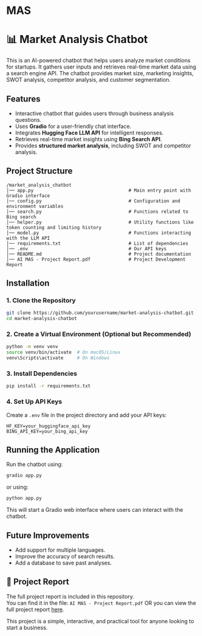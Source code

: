 # MAS
# 📊 Market Analysis Chatbot  

This is an AI-powered chatbot that helps users analyze market conditions for startups. It gathers user inputs and retrieves real-time market data using a search engine API. The chatbot provides market size, marketing insights, SWOT analysis, competitor analysis, and customer segmentation.  

## Features  

- Interactive chatbot that guides users through business analysis questions.  
- Uses **Gradio** for a user-friendly chat interface.  
- Integrates **Hugging Face LLM API** for intelligent responses.  
- Retrieves real-time market insights using **Bing Search API**.  
- Provides **structured market analysis**, including SWOT and competitor analysis.  

## Project Structure  

```
/market_analysis_chatbot
│── app.py                                   # Main entry point with Gradio interface
│── config.py                                # Configuration and environment variables
│── search.py                                # Functions related to Bing search
│── helper.py                                # Utility functions like token counting and limiting history
│── model.py                                 # Functions interacting with the LLM API
│── requirements.txt                         # List of dependencies
│── .env                                     # Our API keys 
│── README.md                                # Project documentation
│── AI MAS - Project Report.pdf              # Project Development Report
```

## Installation  

### **1. Clone the Repository**  
```bash
git clone https://github.com/yourusername/market-analysis-chatbot.git
cd market-analysis-chatbot
```

### **2. Create a Virtual Environment (Optional but Recommended)**  
```bash
python -m venv venv
source venv/bin/activate  # On macOS/Linux
venv\Scripts\activate     # On Windows
```

### **3. Install Dependencies**  
```bash
pip install -r requirements.txt
```

### **4. Set Up API Keys**  
Create a `.env` file in the project directory and add your API keys:  

```
HF_KEY=your_huggingface_api_key
BING_API_KEY=your_bing_api_key
```

## Running the Application  

Run the chatbot using:
```bash
gradio app.py
```
or using: 
```bash
python app.py
```

This will start a Gradio web interface where users can interact with the chatbot.  

## Future Improvements  

- Add support for multiple languages.  
- Improve the accuracy of search results.
- Add a database to save past analyses.

## 📄 Project Report

The full project report is included in this repository.  
You can find it in the file: `AI MAS - Project Report.pdf`
OR you can view the full project report [here](http://dx.doi.org/10.13140/RG.2.2.36344.15361).


This project is a simple, interactive, and practical tool for anyone looking to start a business.
